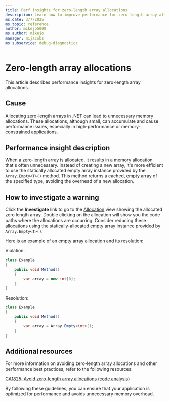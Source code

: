 ```yaml
---
title: Perf insights for zero-length array allocations
description: Learn how to improve performance for zero-length array allocations.
ms.date: 3/7/2025
ms.topic: reference
author: mikejo5000
ms.author: mikejo
manager: mijacobs
ms.subservice: debug-diagnostics
---
```


# Zero-length array allocations

This article describes performance insights for zero-length array allocations.

## Cause

Allocating zero-length arrays in .NET can lead to unnecessary memory allocations. These allocations, although small, can accumulate and cause performance issues, especially in high-performance or memory-constrained applications.

## Performance insight description

When a zero-length array is allocated, it results in a memory allocation that's often unnecessary. Instead of creating a new array, it's more efficient to use the statically allocated empty array instance provided by the `Array.Empty<T>()` method. This method returns a cached, empty array of the specified type, avoiding the overhead of a new allocation.

## How to investigate a warning

Click the **Investigate** link to go to the [Allocation](../profiling/dotnet-alloc-tool.md#allocation) view showing the allocated zero length array. Double clicking on the allocation will show you the code paths where the allocations are occurring. Consider reducing these allocations using the statically-allocated empty array instance provided by `Array.Empty<T>()`.

Here is an example of an empty array allocation and its resolution:

Violation:

```csharp
class Example
{
    public void Method()
    {
        var array = new int[0];
    }
}
```

Resolution:

```csharp
class Example
{
    public void Method()
    {
        var array = Array.Empty<int>();
    }
}
```

## Additional resources

For more information on avoiding zero-length array allocations and other performance best practices, refer to the following resources:

[CA1825: Avoid zero-length array allocations (code analysis)](/dotnet/fundamentals/code-analysis/quality-rules/ca1825)
 
By following these guidelines, you can ensure that your application is optimized for performance and avoids unnecessary memory overhead.
